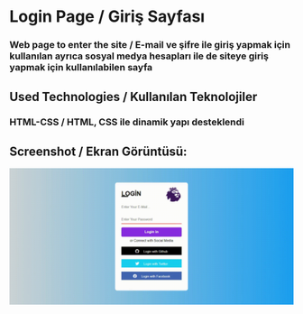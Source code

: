 <h1>Login Page / Giriş Sayfası</h1>
<h3>Web page to enter the site / E-mail ve şifre ile giriş yapmak için kullanılan ayrıca sosyal medya hesapları ile de siteye giriş yapmak için kullanılabilen sayfa</h3>


<h2>Used Technologies / Kullanılan Teknolojiler</h2>
<h3>HTML-CSS / HTML, CSS ile dinamik yapı desteklendi</h3>

<h2>Screenshot / Ekran Görüntüsü:</h2>

 ![](Ramazan.K%C3%BCn.Proje.Kay%C4%B1t-_1_.gif)


